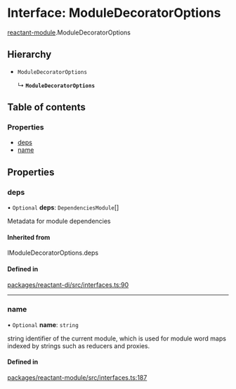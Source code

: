 # Interface: ModuleDecoratorOptions

[reactant-module](../modules/reactant_module.md).ModuleDecoratorOptions

## Hierarchy

- `ModuleDecoratorOptions`

  ↳ **`ModuleDecoratorOptions`**

## Table of contents

### Properties

- [deps](reactant_module.ModuleDecoratorOptions.md#deps)
- [name](reactant_module.ModuleDecoratorOptions.md#name)

## Properties

### deps

• `Optional` **deps**: `DependenciesModule`[]

Metadata for module dependencies

#### Inherited from

IModuleDecoratorOptions.deps

#### Defined in

[packages/reactant-di/src/interfaces.ts:90](https://github.com/unadlib/reactant/blob/46d47605/packages/reactant-di/src/interfaces.ts#L90)

___

### name

• `Optional` **name**: `string`

string identifier of the current module, which is used for module word maps indexed by strings such as reducers and proxies.

#### Defined in

[packages/reactant-module/src/interfaces.ts:187](https://github.com/unadlib/reactant/blob/46d47605/packages/reactant-module/src/interfaces.ts#L187)
